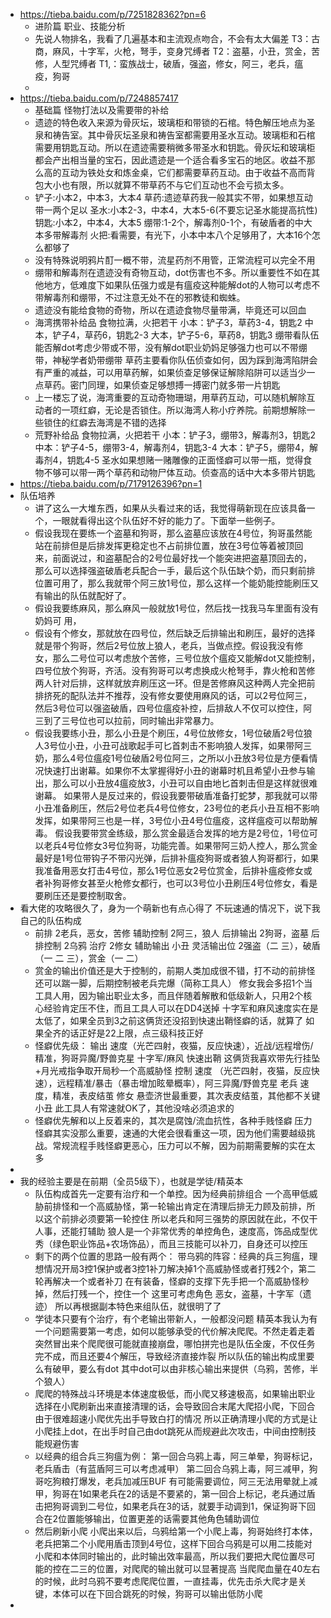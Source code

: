 - https://tieba.baidu.com/p/7251828362?pn=6
	- 进阶篇 职业、技能分析
	- 先说人物排名，我看了几遍基本和主流观点吻合，不会有太大偏差
	  T3：古商，麻风，十字军，火枪，弩手，变身咒缚者
	  T2：盗墓，小丑，赏金，苦修，人型咒缚者
	  T1,：蛮族战士，破盾，强盗，修女，阿三，老兵，瘟疫，狗哥
	-
- https://tieba.baidu.com/p/7248857417
	- 基础篇 怪物打法以及需要带的补给
	- 遗迹的特色收入来源为骨灰坛，玻璃柜和带锁的石棺。特色解压地点为圣泉和祷告室。其中骨灰坛圣泉和祷告室都需要用圣水互动。玻璃柜和石棺需要用钥匙互动。所以在遗迹需要稍微多带圣水和钥匙。骨灰坛和玻璃柜都会产出相当量的宝石，因此遗迹是一个适合看多宝石的地区。收益不那么高的互动为铁处女和炼金桌，它们都需要草药互动。由于收益不高而背包大小也有限，所以就算不带草药不与它们互动也不会亏损太多。
	- 铲子:小本2，中本3，大本4
	  草药:遗迹草药我一般其实不带，如果想互动带一两个足以
	  圣水:小本2-3，中本4，大本5-6(不要忘记圣水能提高抗性)
	  钥匙:小本2，中本4，大本5
	  绷带:1-2个，解毒剂0-1个，有破盾者的中大本多带解毒剂
	  火把:看需要，有光下，小本中本八个足够用了，大本16个怎么都够了
	- 没有特殊说明鸦片酊一概不带，流星药剂不用管，正常流程可以完全不用
	- 绷带和解毒剂在遗迹没有奇物互动，dot伤害也不多。所以重要性不如在其他地方，低难度下如果队伍强力或是有瘟疫这种能解dot的人物可以考虑不带解毒剂和绷带，不过注意无处不在的邪教徒和蜘蛛。
	- 遗迹没有能给食物的奇物，所以在遗迹食物尽量带满，毕竟还可以回血
	- 海湾携带补给品
	  食物拉满，火把若干
	  小本：铲子3，草药3-4，钥匙2
	  中本，铲子4，草药6，钥匙2-3
	  大本，铲子5-6，草药8，钥匙3
	  绷带看队伍能否解dot考虑少带或不带，没有解dot职业奶妈足够强力也可以不带绷带，神秘学者奶带绷带
	  草药主要看你队伍侦查如何，因为踩到海湾陷阱会有严重的减益，可以用草药解，如果侦查足够保证解除陷阱可以适当少一点草药。密门同理，如果侦查足够想搏一搏密门就多带一片钥匙
	- 上一楼忘了说，海湾重要的互动奇物珊瑚，用草药互动，可以随机解除互动者的一项红癖，无论是否锁住。所以海湾人称小疗养院。前期想解除一些锁住的红癖去海湾是不错的选择
	- 荒野补给品
	  食物拉满，火把若干
	  小本：铲子3，绷带3，解毒剂3，钥匙2
	  中本：铲子4-5，绷带3-4，解毒剂4，钥匙3-4
	  大本：铲子5，绷带4，解毒剂4，钥匙4-5
	  圣水如果想赌一赌雕像的正面怪癖可以带一瓶，觉得食物不够可以带一两个草药和动物尸体互动。侦查高的话中大本多带片钥匙
- https://tieba.baidu.com/p/7179126396?pn=1
- 队伍培养
	- 讲了这么一大堆东西，如果从头看过来的话，我觉得萌新现在应该具备一个，一眼就看得出这个队伍好不好的能力了。下面举一些例子。
	- 假设我现在要练一个盗墓和狗哥，那么盗墓应该放在4号位，狗哥虽然能站在前排但是后排发挥更稳定也不占前排位置，放在3号位等着被顶回来，前面说过，和盗墓配合的2号位最好找一个能突进把盗墓顶回去的，那么可以选择强盗破盾老兵配合一手，最后这个队伍缺个奶，而只剩前排位置可用了，那么我就带个阿三放1号位，那么这样一个能奶能控能刷压又有输出的队伍就配好了。
	- 假设我要练麻风，那么麻风一般就放1号位，然后找一找我马车里面有没有奶妈可 用，
	- 假设有个修女，那就放在四号位，然后缺乏后排输出和刷压，最好的选择就是带个狗哥，然后2号位放上狼人，老兵，当做点控。假设我没有修女，那么二号位可以考虑放个苦修，三号位放个瘟疫又能解dot又能控制，四号位放个狗哥，齐活。没有狗哥可以考虑换成火枪弩手，靠火枪和苦修两人针对后排，这样就放弃刷压这一环。但是苦修麻风这种两人完全把前排挤死的配队法并不推荐，没有修女要使用麻风的话，可以2号位阿三，然后3号位可以强盗破盾，四号位瘟疫补控，后排敌人不仅可以控住，阿三到了三号位也可以拉前，同时输出非常暴力。
	- 假设我要练小丑，那么小丑是个刷压，4号位放修女，1号位破盾2号位狼人3号位小丑，小丑可战歌起手可匕首刺击不影响狼人发挥，如果带阿三奶，那么4号位瘟疫1号位破盾2号位阿三，之所以小丑放3号位是方便看情况快速打出谢幕。如果你不太掌握得好小丑的谢幕时机且希望小丑参与输出，那么可以小丑放4瘟疫放3，小丑可以自由地匕首刺击但是这样就很难谢幕。
	  如果带人是反过来的，假设我要带破盾准备打蛇梦，那我就可以带小丑准备刷压，然后2号位老兵4号位修女，23号位的老兵小丑互相不影响发挥，如果带阿三也是一样，3号位小丑4号位瘟疫，这样瘟疫可以帮助解毒。
	  假设我要带赏金练级，那么赏金最适合发挥的地方是2号位，1号位可以老兵4号位修女3号位狗哥，功能完善。如果带阿三奶人控人，那么赏金最好是1号位带钩子不带闪光弹，后排补瘟疫狗哥或者狼人狗哥都行，如果我准备用恶女打击4号位，那么1号位恶女2号位赏金，后排补瘟疫修女或者补狗哥修女甚至火枪修女都行，也可以3号位小丑刷压4号位修女，看是要刷压还是要控制取舍。
- 看大佬的攻略很久了，身为一个萌新也有点心得了
  不玩速通的情况下，说下我自己的队伍构成
	- 前排 2老兵，恶女，苦修
	  辅助控制 2阿三，狼人
	  后排输出 2狗哥，盗墓
	  后排控制 2乌鸦
	  治疗 2修女
	  辅助输出 小丑
	  灵活输出位 2强盗（二 三），破盾（一 二 三），赏金（一 二）
	- 赏金的输出价值还是大于控制的，前期人类加成很不错，打不动的前排怪还可以踹一脚，后期控制被老兵完爆（简称工具人）
	  修女我会多招1个当工具人用，因为输出职业太多，而且伴随着解散和低级新人，只用2个核心经验肯定压不住，而且工具人可以在DD4送掉
	  十字军和麻风速度实在是太低了，如果全员到3之前这俩货还没招到快速出鞘怪癖的话，就算了
	  如果全齐的话正好是22上限，点三级科技正好
	- 怪癖优先级：
	  输出 速度（光芒四射，夜猫，反应快速），近战/远程增伤/精准，狗哥异魔/野兽克星
	  十字军/麻风 快速出鞘 这俩货我喜欢带先行挂坠+月光戒指争取开局秒一个高威胁怪
	  控制 速度 （光芒四射，夜猫，反应快速），远程精准/暴击（暴击增加眩晕概率），阿三异魔/野兽克星
	  老兵 速度，精准，表皮结茧
	  修女 悬壶济世最重要，其次表皮结茧，其他都不关键
	  小丑 此工具人有常速就OK了，其他没啥必须追求的
	- 怪癖优先解和以上反着来的，其次是腐蚀/流血抗性，各种手贱怪癖
	  压力怪癖其实没那么重要，速通的大佬会很看重这一项，因为他们需要越级挑战。常规流程手贱怪癖更恶心，压力可以不解，因为前期需要解的实在太多
-
- 我的经验主要是在前期（全员5级下），也就是学徒/精英本
	- 队伍构成首先一定要有治疗和一个单控。因为经典前排组合 一个高甲低威胁前排怪和一个高威胁怪，第一轮输出肯定在清理后排无力顾及前排，所以这个前排必须要第一轮控住
	  所以老兵和阿三强势的原因就在此，不仅干人事，还能打辅助
	  狼人是一个非常优秀的单控角色，速度高，饰品成型优秀（绿色职业饰品+农场饰品），而且三技能可以补刀，自身还可以控压
	- 剩下的两个位置的思路一般有两个：
	  带乌鸦的阵容：经典的兵三狗瘟，理想情况开局3控1保护或者3控1补刀解决掉1个高威胁怪或者打残2个，第二轮再解决一个或者补刀
	  在有装备，怪癖的支撑下先手把一个高威胁怪秒掉，然后打残一个，控住一个
	  这里可考虑角色 恶女，盗墓，十字军（遗迹）
	  所以再根据副本特色来组队伍，就很明了了
	- 学徒本只要有个治疗，有个老输出带新人，一般都没问题
	  精英本我认为有一个问题需要第一考虑，如何以能够承受的代价解决爬爬。不然走着走着突然冒出来个爬爬很可能就直接崩盘，哪怕拼完也是队伍全废，不仅任务完不成，而且还要4个解压，导致经济直接炸裂
	  所以队伍的输出构成里要么有破甲，要么有dot
	  其中dot可以由非核心输出来提供（乌鸦，苦修，半个狼人）
	- 爬爬的特殊战斗环境是本体速度极低，而小爬又移速极高，如果输出职业选择在小爬刷新出来直接清理的话，会导致回合末尾大爬招小爬，下回合由于很难超速小爬优先出手导致白打的情况
	  所以正确清理小爬的方式是让小爬挂上dot，在出手时自己由dot跳死从而规避此次攻击，中间由控制技能规避伤害
	- 以经典的组合兵三狗瘟为例：
	  第一回合乌鸦上毒，阿三单晕，狗哥标记，老兵盾击（有蓝盾阿三可以考虑减甲）
	  第二回合乌鸦上毒，阿三减甲，狗哥吃狗粮打爆发，老兵加减压BUF
	  有可能需要调位，阿三无法用晕就上减甲，狗哥在1如果老兵在2的话是不要紧的，第一回合上标记，老兵通过盾击把狗哥调到二号位，如果老兵在3的话，就要手动调到1，保证狗哥下回合在2位置能够输出，位置更差的话需要其他角色辅助调位
	- 然后刷新小爬
	  小爬出来以后，乌鸦给第一个小爬上毒，狗哥始终打本体，老兵把第二个小爬用盾击顶到4号位，这样下回合乌鸦是可以用二技能对小爬和本体同时输出的，此时输出效率最高，所以我们要把大爬位置尽可能的控在二三的位置，对爬爬的输出就可以显著提高
	  当爬爬血量在40左右的时候，此时乌鸦不要考虑爬爬位置，一直挂毒，优先击杀大爬才是关键，本体可以在下回合跳死的时候，狗哥可以输出低防小爬
-